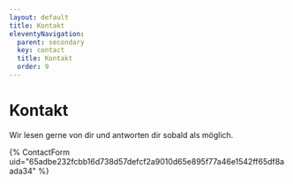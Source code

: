```yaml
---
layout: default
title: Kontakt
eleventyNavigation:
  parent: secondary
  key: contact
  title: Kontakt
  order: 9
---
```


# Kontakt

Wir lesen gerne von dir und antworten dir sobald als möglich.

{% ContactForm uid="65adbe232fcbb16d738d57defcf2a9010d65e895f77a46e1542ff65df8aada34" %}
